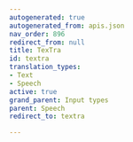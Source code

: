 ```yaml
---
autogenerated: true
autogenerated_from: apis.json
nav_order: 896
redirect_from: null
title: TexTra
id: textra
translation_types:
- Text
- Speech
active: true
grand_parent: Input types
parent: Speech
redirect_to: textra

---
```


